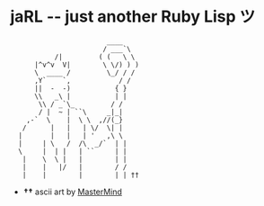 # jaRL -- just another Ruby Lisp ツ
                            ____
                           / ___`\
               /|         ( (   \ \
          |^v^v  V|        \ \/) ) )
          \  ____ /         \_/ / /
          ,Y`    `,            / /
          ||  -  -)           { }
          \\   _\ |           | |
           \\ / _`\_         / /
           / |  ~ | ``\     _|_|
        ,-`  \    |  \ \  ,//(_}
       /      |   |   | \/  \| |
      |       |   |   | '   ,\ \
      |     | \   /  /\  _/`  | |
      \     |  | |   | ``     | |
       |    \  \ |   |        | |
       |    |   |/   |        / /
       |    |        |        | | ††


* **††** ascii art by [MasterMind](http://www.ascii-art.de/ascii/jkl/king.txt)
